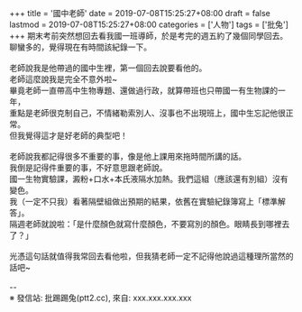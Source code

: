 +++
title = '國中老師'
date = 2019-07-08T15:25:27+08:00
draft = false
lastmod = 2019-07-08T15:25:27+08:00
categories = ['人物']
tags = ['批兔']
+++
期末考前突然想回去看我國一班導師，於是考完的週五約了幾個同學回去。<br>
聊蠻多的，覺得現在有時間該紀錄一下。<br>
<br>
老師說我是他帶過的國中生裡，第一個回去說要看他的。<br>
老師這麼說我是完全不意外啦~<br>
畢竟老師一直帶高中生物專題、還做過行政，就算帶班也只帶國一有生物課的一年，<br>
重點是老師很克制自己，不情緒勒索別人、沒事也不出現班上，國中生忘記他很正常。<br>
但我覺得這才是好老師的典型吧！<br>
<br>
老師說我都記得很多不重要的事，像是他上課用來拖時間所講的話。<br>
我倒是記得件重要的事，不好意思跟老師說。<br>
國一生物實驗課，澱粉+口水+本氏液隔水加熱。我們這組（應該還有別組）沒有變色。<br>
我（一定不只我）看著隔壁組做出預期的結果，依舊在實驗紀錄簿寫上「標準解答」。<br>
隔週老師就說啦：「是什麼顏色就寫什麼顏色，不要寫別的顏色。眼睛長到哪裡去了？」<br>
<br>
光憑這句話就值得我常回去看他啦，但我猜老師一定不記得他說過這種理所當然的話吧~<br>
<br>
--<br>
※ 發信站: 批踢踢兔(ptt2.cc), 來自: xxx.xxx.xxx.xxx<br>
